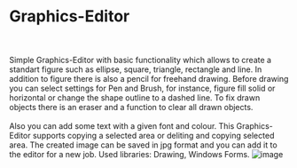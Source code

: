 # Graphics-Editor
<br /><br />
Simple Graphics-Editor with basic functionality which allows to create a standart figure such as ellipse, square, triangle, rectangle and line. 
In addition to figure there is also a pencil for freehand drawing. 
Before drawing you can select settings for Pen and Brush, for instance, figure fill solid or horizontal or change the shape outline to a dashed line. To fix drawn objects there is an eraser and a function to clear all drawn objects. <br /><br />
Also you can add some text with a given font and colour. 
This Graphics-Editor supports copying a selected area or deliting and copying selected area.
The created image can be saved in jpg format and you can add it to the editor for a new job.
Used libraries: Drawing, Windows Forms.
![image](https://user-images.githubusercontent.com/93132788/236667337-169db245-0f1b-4293-90ae-7e66fefdb15d.png)

